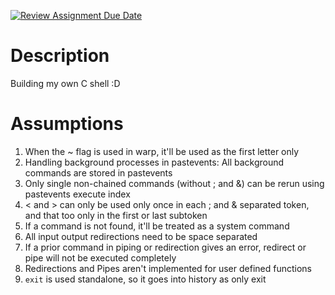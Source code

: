 [![Review Assignment Due Date](https://classroom.github.com/assets/deadline-readme-button-24ddc0f5d75046c5622901739e7c5dd533143b0c8e959d652212380cedb1ea36.svg)](https://classroom.github.com/a/76mHqLr5)
# Description
Building my own C shell :D

# Assumptions
1. When the ~ flag is used in warp, it'll be used as the first letter only
2. Handling background processes in pastevents: All background commands are stored in pastevents
3. Only single non-chained commands (without ; and &) can be rerun using pastevents execute index
4. < and > can only be used only once in each ; and & separated token, and that too only in the first or last subtoken
5. If a command is not found, it'll be treated as a system command
6. All input output redirections need to be space separated
7. If a prior command in piping or redirection gives an error, redirect or pipe will not be executed completely
8. Redirections and Pipes aren't implemented for user defined functions
9. `exit` is used standalone, so it goes into history as only exit
